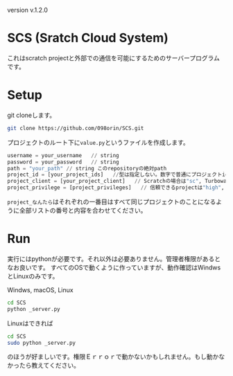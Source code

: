 version v.1.2.0
# SCS (Sratch Cloud System)
これはscratch projectと外部での通信を可能にするためのサーバープログラムです。

# Setup
git cloneします。
```bash
git clone https://github.com/098orin/SCS.git
```

プロジェクトのルート下に`value.py`というファイルを作成します。
```py
username = your_username   // string
password = your_password   // string
path = "your_path" // string このrepositoryの絶対path
project_id = [your_project_ids]   //型は指定しない。数字で普通にプロジェクトidを書いてください。
project_client = [your_project_client]   // Scratchの場合は"sc", Turbowarpの場合は"tw"
project_privilege = [project_privileges]   // 信頼できるprojectは"high", 普通のは"low"
```
`project_なんたら`はそれぞれの一番目はすべて同じプロジェクトのことになるように全部リストの番号と内容を合わせてください。

# Run
実行にはpythonが必要です。それ以外は必要ありません。管理者権限があるとなお良いです。
すべてのOSで動くように作っていますが、動作確認はWindwsとLinuxのみです。

Windws, macOS, Linux
```bash
cd SCS
python _server.py
```

Linuxはできれば
```bash
cd SCS
sudo python _server.py
```
のほうが好ましいです。権限Ｅｒｒｏｒで動かないかもしれません。もし動かなかったら教えてください。